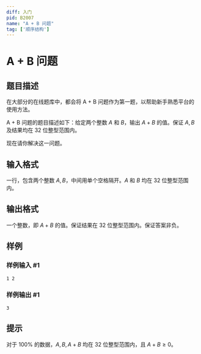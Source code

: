 ```yaml
---
diff: 入门
pid: B2007
name: "A + B 问题"
tag: ['顺序结构']
---
```

# A + B 问题
## 题目描述

在大部分的在线题库中，都会将 A + B 问题作为第一题，以帮助新手熟悉平台的使用方法。

A + B 问题的题目描述如下：给定两个整数 $A$ 和 $B$，输出 $A + B$ 的值。保证 $A, B$ 及结果均在 $32$ 位整型范围内。

现在请你解决这一问题。
## 输入格式

一行，包含两个整数 $A, B$，中间用单个空格隔开。$A$ 和 $B$ 均在 $32$ 位整型范围内。
## 输出格式

一个整数，即 $A + B$ 的值。保证结果在 $32$ 位整型范围内。保证答案非负。
## 样例

### 样例输入 #1
```
1 2
```
### 样例输出 #1
```
3
```
## 提示

对于 $100 \%$ 的数据，$A, B, A + B$ 均在 $32$ 位整型范围内，且 $A + B \ge 0$。
